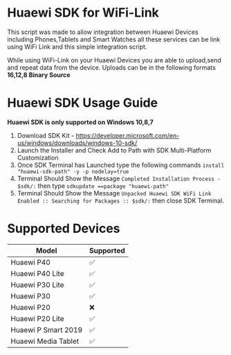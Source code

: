 # Huaewi SDK for WiFi-Link

This script was made to allow integration between Huaewi Devices including Phones,Tablets and Smart Watches all these services can be link using WiFi Link and this simple integration script.

While using WiFi-Link on your Huaewi Devices you are able to upload,send and repeat data from the device. Uploads can be in the following formats **16,12,8 Binary Source**


# Huaewi SDK Usage Guide

**Huaewi SDK is only supported on Windows 10,8,7**

1. Download SDK Kit - https://developer.microsoft.com/en-us/windows/downloads/windows-10-sdk/
2. Launch the Installer and Check Add to Path with SDK Multi-Platform Customization
3. Once SDK Terminal has Launched type the following commands `install "huaewi-sdk-path" -y -p nodelay=true`
4. Terminal Should Show the Message `Completed Installation Process - $sdk/:` then type `sdkupdate ==package "huaewi-path"`
5. Terminal Should Show the Message `Unpacked Huaewi SDK WiFi Link Enabled :: Searching for Packages :: $sdk/:` then close SDK Terminal.

# Supported Devices

| Model | Supported          |
| ------- | ------------------ |
| Huaewi P40 | :white_check_mark: |
| Huaewi P40 Lite  | :white_check_mark: |
| Huaewi P30 Lite  | :white_check_mark: |
| Huaewi P30 | :white_check_mark:                |
| Huaewi P20  | :x:                |
| Huaewi P20 Lite | :white_check_mark:                |
| Huaewi P Smart 2019  | :white_check_mark:                |
| Huaewi Media Tablet  | :white_check_mark:                |
